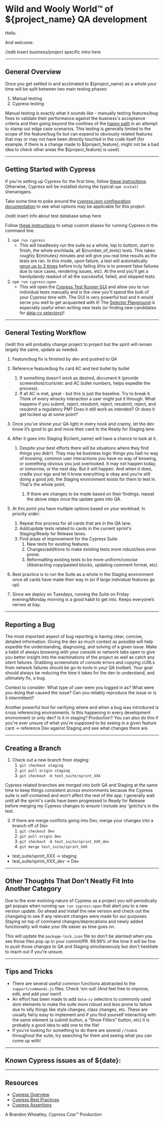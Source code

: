 # Wild and Wooly World™ of ${project_name} QA development

Hello.

And welcome.

//edit insert business/project specific intro here

---

## General Overview

Once you get settled in and acclimated to ${project_name} as a whole your time will be split between two main testing phases:

1.  Manual testing
2.  Cypress testing

Manual testing is exactly what it sounds like - manually testing features/bug fixes to validate their performance against the business's
acceptance criteria and then going beyond the confines of the [happy path](https://en.wikipedia.org/wiki/Happy_path)
in an attempt to stamp out edge case scenarios. This testing is generally limited to the scope of the feature/bug fix but can
expand to obviously related features that may or may not have been directly touched in the code itself (for example, if there is
a change made to ${project_feature}, might not be a bad idea to check other areas the ${project_feature} is used).

---

## Getting Started with Cypress


If you're setting up Cypress for the first time, follow [these instructions](https://docs.cypress.io/guides/getting-started/installing-cypress).
Otherwise, Cypress will be installed during the typical `npm install` shenanigans.

Take some time to poke around the [cypress.json configuration documentation](https://docs.cypress.io/guides/references/configuration) to see what options may be applicable for this project.

//edit insert info about test database setup here

Follow [these instructions](https://docs.cypress.io/guides/guides/command-line) to setup custom aliases for running Cypress in the command line.

1.  `npm run cypress`
    - This will headlessly run the suite as a whole, top to bottom, start to finish, the whole enchilada, all ${number_of_tests} tests. This takes roughly ${minutes} minutes and
      will give you real time results as the tests are ran. In this mode, upon failure, a test will automatically [rerun up to 3 times](https://docs.cypress.io/guides/guides/test-retries#Configure-Test-Retries) before truly failing (this is to prevent false failures due to race cases, rendering issues, etc). At the end you'll get a handydandy readout of all the successful, failed,
      and skipped tests. 
2.  `npm run cypress:open`
    - This will open the [Cypress Test Runner GUI](https://docs.cypress.io/guides/core-concepts/test-runner#Overview) and allow you to run individual tests manually
      and is the view you'll spend the bulk of your Cypress time with. The GUI is very powerful tool and it would serve you well to get acquainted with it!
      The [Selector Playground](https://docs.cypress.io/guides/core-concepts/test-runner#Selector-Playground) is especially useful when writing new tests (or finding new candidates for [data-cy selectors](https://docs.cypress.io/guides/references/best-practices#Selecting-Elements))!

---

## General Testing Workflow
//edit this will probably change project to project but the spirit will remain largely the same, update as needed.


1.  Feature/bug fix is finished by dev and pushed to QA

2.  Reference feature/bug fix card AC and test bullet by bullet

    1.  If something doesn’t work as desired, document it
        (provide screenshots/curls/etc and AC bullet numbers, helps expedite the process).
    2.  If all AC is met, great - but this is just the baseline. Try to break it. Think of every whacky interaction a user might put it through.
        What happens if you submit, reject, resubmit, reject, resubmit, reject, and resubmit a regulatory PM?
        Does it still work as intended? Or does it get locked up at some point?

3)  Once you’ve shone your QA light in every nook and cranny, let the dev know it’s good to go and move their card to the Ready for Staging lane.

4)  After it goes into Staging ${client_name} will have a chance to look at it.

    1.  Despite your best efforts there will be situations where they find things you didn’t.
        They may be business logic things you had no way of knowing, common user interactions you have no way of knowing,
        or something obvious you just overlooked. It may not happen today, or tomorrow, or the next day. But it will happen.
        And when it does, cradle your ego and let it know everything is okay and you’re still doing a good job,
        the Staging environment exists for them to test in. That's the whole point.

        1.  If there are changes to be made based on their findings, repeat the above steps once the update goes into QA.

5.  At this point you have multiple options based on your workload. In priority order:

    1.  Repeat this process for all cards that are in the QA lane.
    2.  Add/update tests related to cards in the current sprint's Staging/Ready for Release lanes.
    3.  Find areas of improvement for the Cypress Suite.
        1.  New tests for existing features.
        2.  Changes/additions to make existing tests more robust/less error prone.
        3.  Reformatting existing tests to be more uniform/concise (Abstracting copy/pasted blocks, updating comment format, etc).

6)  Best practice is to run the Suite as a whole in the Staging environment
    once all cards have made their way in (or if large individual features go up).

7)  Since we deploy on Tuesdays, running the Suite on Friday evening/Monday morning is a good habit to get into.
    Keeps everyone’s nerves at bay.

---

## Reporting a Bug

The most important aspect of bug reporting is having clear, concise, detailed information. Giving the dev as much context as possible will help
expedite the understanding, diagnosing, and solving of a given issue. Make a habit of always browsing with your console or network tabs open
to give you better insight into the machinations of the project as well as catch any silent failures. Grabbing screenshots of console errors and
copying cURLs from network failures should be go-to tools in your QA toolbelt. Your goal should always be reducing the time it takes for the dev
to understand, and ultimately fix, a bug.

Context to consider:
What type of user were you logged in as?
What were you doing that caused the issue?
Can you reliably reproduce the issue or is it intermittent?

Another powerful tool for verifying where and when a bug was introduced is cross referencing environments. Is this happening in every development 
environment or only dev? Is it in staging? Production? You can also do this if you're ever unsure of what you're supposed to be seeing in a given
feature card -> reference Dev against Staging and see what changes there are.

---

## Creating a Branch

1.  Check out a new branch from staging:
    1.  `git checkout staging`
    2.  `git pull origin staging`
    3.  `git checkout -b test_suite/sprint_XXX`


Cypress related branches are merged into both QA and Staging at the same time to keep things consistent across environments because
the Cypress suite is self-contained and won’t affect the rest of the app. I generally wait until all the sprint's cards
have been progressed to Ready for Release before merging my Cypress changes to ensure I include any 'gotcha's in the test.

2.  If there are merge conflicts going into Dev, merge your changes into a branch off of Dev
    1.  `git checkout Dev`
    2.  `git pull origin Dev`
    3.  `git checkout -b test_suite/sprint_XXX_dev`
    4.  `git merge test_suite/sprint_XXX`

- test_suite/sprint_XXX -> staging
- test_suite/sprint_XXX_dev -> Dev

---

## Other Thoughts That Don't Neatly Fit Into Another Category

Due to the ever evolving nature of Cypress as a project you will periodically get popups when running `npm run cypress:open`
that alert you to a new version update. Go ahead and install the new version and check out the changelog to see if any relevant
changes were made for our purposes. Staying on top of command changes/deprecations and newly added functionality will make your
life easier as time goes on.

This will update the `package-lock.json` file so don't be alarmed when you see those files pop up in your commit/PR.
99.99% of the time it will be fine to push those changes to QA and Staging simultaneously but don't hestitate to
reach out if you're unsure.

---

## Tips and Tricks

- There are several useful common functions abstracted to the `support/commands.js` files.
  Check 'em out! (And feel free to improve, edit, and add your own!)
- An effort has been made to add `data-cy` selectors to commonly used dom elements to make the suite more robust
  and less prone to failure due to silly things like style changes, class changes, etc. These are usually fairly easy to implement
  and if you find yourself interacting with the same element (a submit button, a “Show Filters” button, etc)
  it is probably a good idea to add one to the file!
- If you're looking for something to do there are several `//todo`s throughout the suite, try searching for them and seeing what you
  can come up with!

---

## Known Cypress issues as of ${date}:


---

## Resources

- [Cypress Overview](https://docs.cypress.io/guides/overview/why-cypress)
- [Cypress Best Practices](https://docs.cypress.io/guides/references/best-practices)
- [Cypress Assertions](https://docs.cypress.io/guides/references/assertions)


A Brandon Wheatley, Cypress Czar™ Production